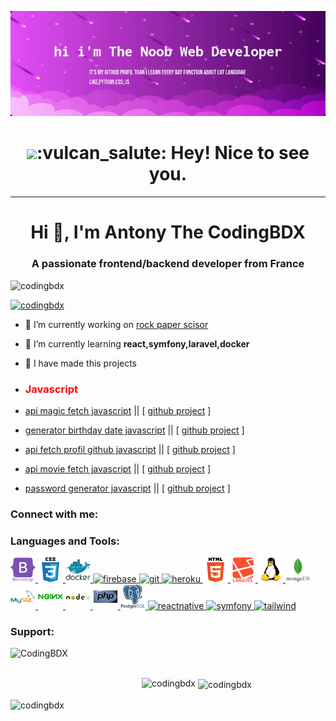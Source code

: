 <p align="center">
<img width="680px" height="auto"  src="https://raw.githubusercontent.com/CodingBDX/CodingBDX/main/header.jpg" alt="my banner">
                                                                      
<h1 align=center><img src="https://emojis.slackmojis.com/emojis/images/1531849430/4246/blob-sunglasses.gif?1531849430" width="30"/>:vulcan_salute: Hey! Nice to see you.</h1>


<hr>
<h1 align="center">Hi 👋, I'm Antony The CodingBDX</h1>
<h3 align="center">A passionate frontend/backend developer from France</h3>

<p align="left"> <img src="https://komarev.com/ghpvc/?username=codingbdx&label=Profile%20views&color=0e75b6&style=flat" alt="codingbdx" /> </p>

<p align="left"> <a href="https://github.com/ryo-ma/github-profile-trophy"><img src="https://github-profile-trophy.vercel.app/?username=codingbdx" alt="codingbdx" /></a> </p>

- 🔭 I’m currently working on [rock paper scisor](http://github.io/ssdf)

- 🌱 I’m currently learning **react,symfony,laravel,docker**

- 👯 I have made this projects 
- <h3 style="color:red">Javascript</h3>
- [api magic fetch javascript](https://htmlpreview.github.io/?https://github.com/CodingBDX/javascript/blob/main/prototype/apimagic/index.html) || [ [github project](https://github.com/CodingBDX/javascript/tree/main/prototype/apimagic) ]
- [generator birthday date javascript](https://htmlpreview.github.io/?https://github.com/CodingBDX/javascript/blob/main/prototype/birthday%20random/index.html) || [ [github project](https://github.com/CodingBDX/javascript/tree/main/prototype/birthday%20random) ]
- [api fetch profil github javascript](https://htmlpreview.github.io/?https://github.com/CodingBDX/javascript/blob/main/prototype/github-profil/index.html) || [ [github project](https://github.com/CodingBDX/javascript/tree/main/prototype/github-profil) ]
- [api movie fetch javascript](https://htmlpreview.github.io/?https://github.com/CodingBDX/javascript/blob/main/prototype/movie-app/index.html) || [ [github project](https://github.com/CodingBDX/javascript/tree/main/prototype/movie-app) ]
- [password generator javascript](https://htmlpreview.github.io/?https://github.com/CodingBDX/javascript/blob/main/prototype/password/index.html) || [ [github project](https://github.com/CodingBDX/javascript/tree/main/prototype/password) ]
<h3 align="left">Connect with me:</h3>
<p align="left">
</p>

<h3 align="left">Languages and Tools:</h3>
<p align="left"> <a href="https://getbootstrap.com" target="_blank" rel="noreferrer"> <img src="https://raw.githubusercontent.com/devicons/devicon/master/icons/bootstrap/bootstrap-plain-wordmark.svg" alt="bootstrap" width="40" height="40"/> </a> <a href="https://www.w3schools.com/css/" target="_blank" rel="noreferrer"> <img src="https://raw.githubusercontent.com/devicons/devicon/master/icons/css3/css3-original-wordmark.svg" alt="css3" width="40" height="40"/> </a> <a href="https://www.docker.com/" target="_blank" rel="noreferrer"> <img src="https://raw.githubusercontent.com/devicons/devicon/master/icons/docker/docker-original-wordmark.svg" alt="docker" width="40" height="40"/> </a> <a href="https://firebase.google.com/" target="_blank" rel="noreferrer"> <img src="https://www.vectorlogo.zone/logos/firebase/firebase-icon.svg" alt="firebase" width="40" height="40"/> </a> <a href="https://git-scm.com/" target="_blank" rel="noreferrer"> <img src="https://www.vectorlogo.zone/logos/git-scm/git-scm-icon.svg" alt="git" width="40" height="40"/> </a> <a href="https://heroku.com" target="_blank" rel="noreferrer"> <img src="https://www.vectorlogo.zone/logos/heroku/heroku-icon.svg" alt="heroku" width="40" height="40"/> </a> <a href="https://www.w3.org/html/" target="_blank" rel="noreferrer"> <img src="https://raw.githubusercontent.com/devicons/devicon/master/icons/html5/html5-original-wordmark.svg" alt="html5" width="40" height="40"/> </a> <a href="https://laravel.com/" target="_blank" rel="noreferrer"> <img src="https://raw.githubusercontent.com/devicons/devicon/master/icons/laravel/laravel-plain-wordmark.svg" alt="laravel" width="40" height="40"/> </a> <a href="https://www.linux.org/" target="_blank" rel="noreferrer"> <img src="https://raw.githubusercontent.com/devicons/devicon/master/icons/linux/linux-original.svg" alt="linux" width="40" height="40"/> </a> <a href="https://www.mongodb.com/" target="_blank" rel="noreferrer"> <img src="https://raw.githubusercontent.com/devicons/devicon/master/icons/mongodb/mongodb-original-wordmark.svg" alt="mongodb" width="40" height="40"/> </a> <a href="https://www.mysql.com/" target="_blank" rel="noreferrer"> <img src="https://raw.githubusercontent.com/devicons/devicon/master/icons/mysql/mysql-original-wordmark.svg" alt="mysql" width="40" height="40"/> </a> <a href="https://www.nginx.com" target="_blank" rel="noreferrer"> <img src="https://raw.githubusercontent.com/devicons/devicon/master/icons/nginx/nginx-original.svg" alt="nginx" width="40" height="40"/> </a> <a href="https://nodejs.org" target="_blank" rel="noreferrer"> <img src="https://raw.githubusercontent.com/devicons/devicon/master/icons/nodejs/nodejs-original-wordmark.svg" alt="nodejs" width="40" height="40"/> </a> <a href="https://www.php.net" target="_blank" rel="noreferrer"> <img src="https://raw.githubusercontent.com/devicons/devicon/master/icons/php/php-original.svg" alt="php" width="40" height="40"/> </a> <a href="https://www.postgresql.org" target="_blank" rel="noreferrer"> <img src="https://raw.githubusercontent.com/devicons/devicon/master/icons/postgresql/postgresql-original-wordmark.svg" alt="postgresql" width="40" height="40"/> </a> <a href="https://reactnative.dev/" target="_blank" rel="noreferrer"> <img src="https://reactnative.dev/img/header_logo.svg" alt="reactnative" width="40" height="40"/> </a> <a href="https://symfony.com" target="_blank" rel="noreferrer"> <img src="https://symfony.com/logos/symfony_black_03.svg" alt="symfony" width="40" height="40"/> </a> <a href="https://tailwindcss.com/" target="_blank" rel="noreferrer"> <img src="https://www.vectorlogo.zone/logos/tailwindcss/tailwindcss-icon.svg" alt="tailwind" width="40" height="40"/> </a> </p>

<h3 align="left">Support:</h3>
<p><a href="https://www.buymeacoffee.com/CodingBDX"> <img align="left" src="https://cdn.buymeacoffee.com/buttons/v2/default-yellow.png" height="50" width="210" alt="CodingBDX" /></a></p><br><br>

<p><img align="left" src="https://github-readme-stats.vercel.app/api/top-langs?username=codingbdx&show_icons=true&locale=en&layout=compact" alt="codingbdx" /></p>

<p>&nbsp;<img align="center" src="https://github-readme-stats.vercel.app/api?username=codingbdx&show_icons=true&locale=en" alt="codingbdx" /></p>

<p><img align="center" src="https://github-readme-streak-stats.herokuapp.com/?user=codingbdx&" alt="codingbdx" /></p>

